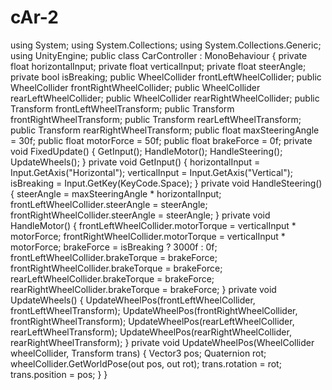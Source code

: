 # cAr-2
using System; using System.Collections; using System.Collections.Generic; using UnityEngine;  public class CarController : MonoBehaviour {     private float horizontalInput;     private float verticalInput;     private float steerAngle;     private bool isBreaking;      public WheelCollider frontLeftWheelCollider;     public WheelCollider frontRightWheelCollider;     public WheelCollider rearLeftWheelCollider;     public WheelCollider rearRightWheelCollider;     public Transform frontLeftWheelTransform;     public Transform frontRightWheelTransform;     public Transform rearLeftWheelTransform;     public Transform rearRightWheelTransform;      public float maxSteeringAngle = 30f;     public float motorForce = 50f;     public float brakeForce = 0f;       private void FixedUpdate()     {         GetInput();         HandleMotor();         HandleSteering();         UpdateWheels();     }      private void GetInput()     {         horizontalInput = Input.GetAxis("Horizontal");         verticalInput = Input.GetAxis("Vertical");         isBreaking = Input.GetKey(KeyCode.Space);     }      private void HandleSteering()     {         steerAngle = maxSteeringAngle * horizontalInput;         frontLeftWheelCollider.steerAngle = steerAngle;         frontRightWheelCollider.steerAngle = steerAngle;     }      private void HandleMotor()     {         frontLeftWheelCollider.motorTorque = verticalInput * motorForce;         frontRightWheelCollider.motorTorque = verticalInput * motorForce;          brakeForce = isBreaking ? 3000f : 0f;         frontLeftWheelCollider.brakeTorque = brakeForce;         frontRightWheelCollider.brakeTorque = brakeForce;         rearLeftWheelCollider.brakeTorque = brakeForce;         rearRightWheelCollider.brakeTorque = brakeForce;     }      private void UpdateWheels()     {         UpdateWheelPos(frontLeftWheelCollider, frontLeftWheelTransform);         UpdateWheelPos(frontRightWheelCollider, frontRightWheelTransform);         UpdateWheelPos(rearLeftWheelCollider, rearLeftWheelTransform);         UpdateWheelPos(rearRightWheelCollider, rearRightWheelTransform);     }      private void UpdateWheelPos(WheelCollider wheelCollider, Transform trans)     {         Vector3 pos;         Quaternion rot;         wheelCollider.GetWorldPose(out pos, out rot);         trans.rotation = rot;         trans.position = pos;     }  }
